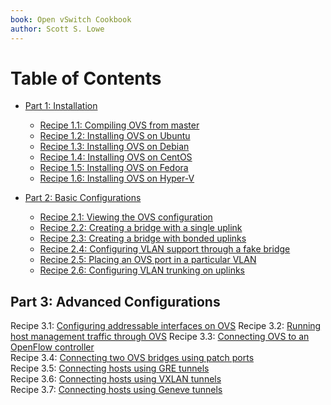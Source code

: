 ```yaml
---
book: Open vSwitch Cookbook
author: Scott S. Lowe
---
```


# Table of Contents

* [Part 1: Installation](part-1/README.md)
    - [Recipe 1.1: Compiling OVS from master](part-1/compiling-from-master.md)
    - [Recipe 1.2: Installing OVS on Ubuntu](part-1/installing-ubuntu.md)
    - [Recipe 1.3: Installing OVS on Debian](part-1/installing-debian.md)
    - [Recipe 1.4: Installing OVS on CentOS](part-1/installing-centos.md)
    - [Recipe 1.5: Installing OVS on Fedora](part-1/installing-fedora.md)
    - [Recipe 1.6: Installing OVS on Hyper-V](part-1/installing-hyperv.md)

* [Part 2: Basic Configurations](part-2/README.md)
    - [Recipe 2.1: Viewing the OVS configuration](viewing-ovs-config.md)
    - [Recipe 2.2: Creating a bridge with a single uplink](creating-bridge-single-uplink.md)
    - [Recipe 2.3: Creating a bridge with bonded uplinks](creating-bridge-bond.md)
    - [Recipe 2.4: Configuring VLAN support through a fake bridge](vlan-support-fake-bridge.md)
    - [Recipe 2.5: Placing an OVS port in a particular VLAN](ovs-port-in-particular-vlan.md)
    - [Recipe 2.6: Configuring VLAN trunking on uplinks](vlan-trunking-uplinks.md)

## Part 3: Advanced Configurations

Recipe 3.1: [Configuring addressable interfaces on OVS](configuring-addressable-ifaces.md) 
Recipe 3.2: [Running host management traffic through OVS](running-host-mgmt.md)
Recipe 3.3: [Connecting OVS to an OpenFlow controller](connecting-openflow-controller.md)  
Recipe 3.4: [Connecting two OVS bridges using patch ports](connecting-patch-ports.md)  
Recipe 3.5: [Connecting hosts using GRE tunnels](connecting-hosts-gre.md)  
Recipe 3.6: [Connecting hosts using VXLAN tunnels](connecting-hosts-vxlan.md)  
Recipe 3.7: [Connecting hosts using Geneve tunnels](connecting-hosts-geneve.md)
